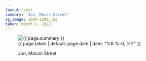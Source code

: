 ```yaml
---
layout: post
summary: 'Jon, Macon Street'
og_image: 1604-1280.jpg
taken: March 6, 2022
---
```


<figure class="post" data-src="{{ site.assets_url }}/{{ page.og_image }}">
<img alt="{{ page.summary }}" sizes="(min-width: 700px) 50vw, calc(100vw - 2rem)" src="{{ site.assets_url }}/1604-640.jpg" srcset="{{ site.assets_url }}/1604-320.jpg 320w, {{ site.assets_url }}/1604-640.jpg 640w, {{ site.assets_url }}/1604-960.jpg 960w, {{ site.assets_url }}/1604-1280.jpg 1280w"/>
<figcaption>
<time>{{ page.taken | default: page.date | date: "%B %-d, %Y" }}</time>
<p>Jon, Macon Street</p>
</figcaption>
</figure>
